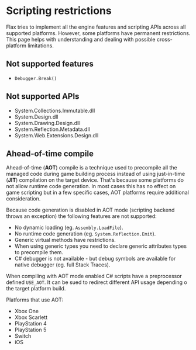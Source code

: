 # Scripting restrictions

Flax tries to implement all the engine features and scripting APIs across all supported platforms. However, some platforms have permanent restrictions. This page helps with understanding and dealing with possible cross-platform limitations.

## Not supported features

* `Debugger.Break()`

## Not supported APIs

- System.Collections.Immutable.dll
- System.Design.dll
- System.Drawing.Design.dll
- System.Reflection.Metadata.dll
- System.Web.Extensions.Design.dll

## Ahead-of-time compile

Ahead-of-time (**AOT**) compile is a technique used to precompile all the managed code during game building process instead of using just-in-time (**JIT**) compilation on the target device. That's because some platforms do not allow runtime code generation. In most cases this has no effect on game scripting but in a few specific cases, AOT platforms require additional consideration.

Because code generation is disabled in AOT mode (scripting backend throws an exception) the following features are not supported:
* No dynamic loading (eg. `Assembly.LoadFile`).
* No runtime code generation (eg. `System.Reflection.Emit`).
* Generic virtual methods have restrictions.
* When using generic types you need to declare generic attributes types to precompile them.
* C# debugger is not available - but debug symbols are available for native debugger (eg. full Stack Traces).

When compiling with AOT mode enabled C# scripts have a preprocessor defined `USE_AOT`. It can be sued to redirect different API usage depending o the target platform build.

Platforms that use AOT:
* Xbox One
* Xbox Scarlett
* PlayStation 4
* PlayStation 5
* Switch
* iOS
